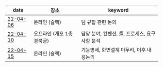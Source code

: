 | date                        | 장소                       | keyword                                        |
| --------------------------- | -------------------------- | ---------------------------------------------- |
| [22-04-06](./2022_04_06.md) | 온라인 (슬랙)              | 팀 규합 관련 논의                              |
| [22-04-10](./2022_04_10.md) | 오프라인 (개포 1층 경북궁) | 담당 분야, 컨벤션, 룰, 프로세스, 요구사항 분석 |
| [22-04-15](./2022_04_15.md) | 온라인 (슬랙)              | 기능명세, 화면설계 마무리, 이후 내용논의       |
